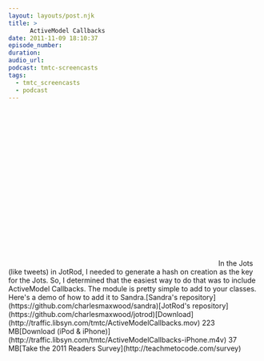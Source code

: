 ```yaml
---
layout: layouts/post.njk
title: >
      ActiveModel Callbacks
date: 2011-11-09 18:10:37
episode_number: 
duration: 
audio_url: 
podcast: tmtc-screencasts
tags: 
  - tmtc_screencasts
  - podcast
---
```


<object width="420" height="315" classid="clsid:d27cdb6e-ae6d-11cf-96b8-444553540000" codebase="http://download.macromedia.com/pub/shockwave/cabs/flash/swflash.cab#version=6,0,40,0"><param name="allowFullScreen" value="true">
<param name="allowscriptaccess" value="always">
<param name="src" value="http://www.youtube.com/v/Z4lmZLNtv2s?version=3&amp;hl=en_US">
<param name="allowfullscreen" value="true">
<embed width="420" height="315" type="application/x-shockwave-flash" src="http://www.youtube.com/v/Z4lmZLNtv2s?version=3&amp;hl=en_US" allowfullscreen="true" allowscriptaccess="always"></embed></object>In the Jots (like tweets) in JotRod, I needed to generate a hash on creation as the key for the Jots. So, I determined that the easiest way to do that was to include ActiveModel Callbacks. The module is pretty simple to add to your classes. Here's a demo of how to add it to Sandra.[Sandra's repository](https://github.com/charlesmaxwood/sandra)[JotRod's repository](https://github.com/charlesmaxwood/jotrod)[Download](http://traffic.libsyn.com/tmtc/ActiveModelCallbacks.mov) 223 MB[Download (iPod & iPhone)](http://traffic.libsyn.com/tmtc/ActiveModelCallbacks-iPhone.m4v) 37 MB[Take the 2011 Readers Survey](http://teachmetocode.com/survey)
